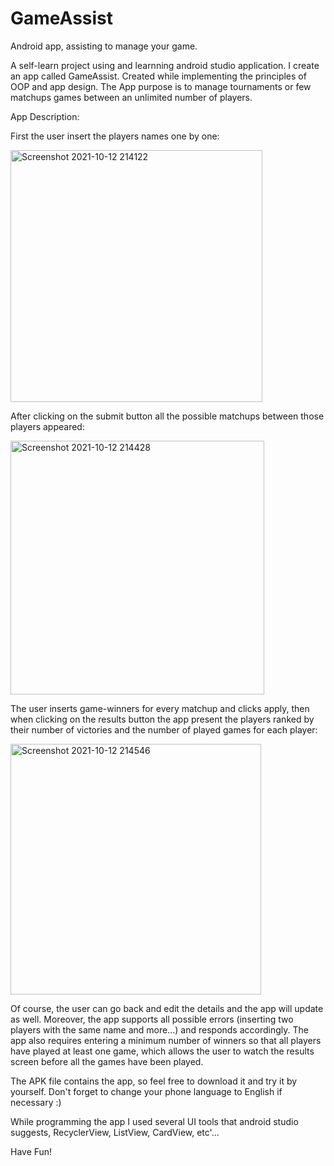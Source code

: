 # GameAssist
Android app, assisting to manage your game.

A self-learn project using and learnning android studio application.
I create an app called GameAssist. Created while implementing the principles of OOP and app design.
The App purpose is to manage tournaments or few matchups games between an unlimited number of players.

App Description:

First the user insert the players names one by one:

<img width="403" alt="Screenshot 2021-10-12 214122" src="https://user-images.githubusercontent.com/92392940/137016441-a90764df-d3b7-4413-96a7-39815c85aa7f.png">

After clicking on the submit button all the possible matchups between those players appeared:

<img width="406" alt="Screenshot 2021-10-12 214428" src="https://user-images.githubusercontent.com/92392940/137017108-1999caa1-d1bb-4453-be90-4070a514e157.png">

The user inserts game-winners for every matchup and clicks apply, then when clicking on the results button the app present the players ranked by their number of victories and the number of played games for each player:

<img width="401" alt="Screenshot 2021-10-12 214546" src="https://user-images.githubusercontent.com/92392940/137017749-761dfd99-963b-4497-9f08-94b52592f9bd.png">

Of course, the user can go back and edit the details and the app will update as well.
Moreover, the app supports all possible errors (inserting two players with the same name and more...) and responds accordingly.
The app also requires entering a minimum number of winners so that all players have played at least one game, which allows the user to watch the results screen before all the games have been played.

The APK file contains the app, so feel free to download it and try it by yourself.
Don't forget to change your phone language to English if necessary :)

While programming the app I used several UI tools that android studio suggests, RecyclerView, ListView, CardView, etc'...

Have Fun!
